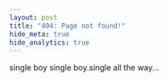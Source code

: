 ```yaml
---
layout: post
title: "404: Page not found!"
hide_meta: true
hide_analytics: true
---
```

single boy single boy.single all the way...
